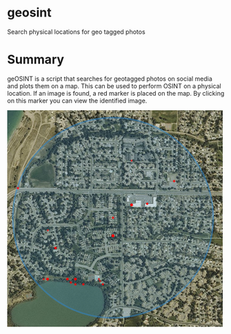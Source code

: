 # geosint
Search physical locations for geo tagged photos
# Summary
geOSINT is a script that searches for geotagged photos on social media and plots them on a map. This can be used to perform OSINT on a physical location. If an image is found, a red marker is placed on the map. By clicking on this marker you can view the identified image.

![Geosint](https://github.com/marduk-jptr/geosint/blob/main/demo1.png)


